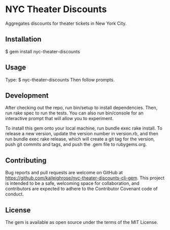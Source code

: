 # NYC Theater Discounts
Aggregates discounts for theater tickets in New York City.

## Installation
$ gem install nyc-theater-discounts

## Usage
Type:
$ nyc-theater-discounts
Then follow prompts.

## Development
After checking out the repo, run bin/setup to install dependencies. Then, run rake spec to run the tests. You can also run bin/console for an interactive prompt that will allow you to experiment.

To install this gem onto your local machine, run bundle exec rake install. To release a new version, update the version number in version.rb, and then run bundle exec rake release, which will create a git tag for the version, push git commits and tags, and push the .gem file to rubygems.org.

## Contributing 
Bug reports and pull requests are welcome on GitHub at https://github.com/kaileighrose/nyc-theater-discounts-cli-gem. This project is intended to be a safe, welcoming space for collaboration, and contributors are expected to adhere to the Contributor Covenant code of conduct.

## License
The gem is available as open source under the terms of the MIT License.
